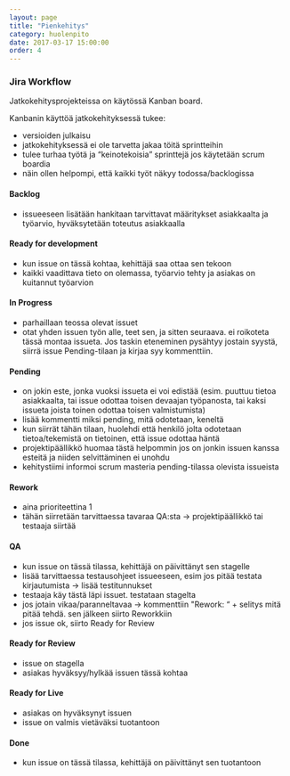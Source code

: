```yaml
---
layout: page
title: "Pienkehitys"
category: huolenpito
date: 2017-03-17 15:00:00
order: 4
---
```


### Jira Workflow

Jatkokehitysprojekteissa on käytössä Kanban board.

Kanbanin käyttöä jatkokehityksessä tukee:
- versioiden julkaisu
- jatkokehityksessä ei ole tarvetta jakaa töitä sprintteihin
- tulee turhaa työtä ja “keinotekoisia” sprinttejä jos käytetään scrum boardia
- näin ollen helpompi, että kaikki työt näkyy todossa/backlogissa

#### Backlog
- issueeseen lisätään hankitaan tarvittavat määritykset asiakkaalta ja työarvio, hyväksytetään toteutus asiakkaalla

#### Ready for development

- kun issue on tässä kohtaa, kehittäjä saa ottaa sen tekoon
- kaikki vaadittava tieto on olemassa, työarvio tehty ja asiakas on kuitannut työarvion

#### In Progress
- parhaillaan teossa olevat issuet
- otat yhden issuen työn alle, teet sen, ja sitten seuraava. ei roikoteta tässä montaa issueta. Jos taskin eteneminen pysähtyy jostain syystä, siirrä issue Pending-tilaan ja kirjaa syy kommenttiin. 

#### Pending
- on jokin este, jonka vuoksi issueta ei voi edistää (esim. puuttuu tietoa asiakkaalta, tai issue odottaa toisen devaajan työpanosta, tai kaksi issueta joista toinen odottaa toisen valmistumista)
- lisää kommentti miksi pending, mitä odotetaan, keneltä
- kun siirrät tähän tilaan, huolehdi että henkilö jolta odotetaan tietoa/tekemistä on tietoinen, että issue odottaa häntä
- projektipäällikkö huomaa tästä helpommin jos on jonkin issuen kanssa esteitä ja niiden selvittäminen ei unohdu
- kehitystiimi informoi scrum masteria pending-tilassa olevista issueista

#### Rework
- aina prioriteettina 1
- tähän siirretään tarvittaessa tavaraa QA:sta -> projektipäällikkö tai testaaja siirtää

#### QA
- kun issue on tässä tilassa, kehittäjä on päivittänyt sen stagelle
- lisää tarvittaessa testausohjeet issueeseen, esim jos pitää testata kirjautumista -> lisää testitunnukset
- testaaja käy tästä läpi issuet. testataan stagelta
- jos jotain vikaa/paranneltavaa -> kommenttiin "Rework: “ + selitys mitä pitää tehdä. sen jälkeen siirto Reworkkiin
- jos issue ok, siirto Ready for Review

#### Ready for Review
- issue on stagella
- asiakas hyväksyy/hylkää issuen tässä kohtaa

#### Ready for Live
- asiakas on hyväksynyt issuen
- issue on valmis vietäväksi tuotantoon

#### Done
- kun issue on tässä tilassa, kehittäjä on päivittänyt sen tuotantoon
